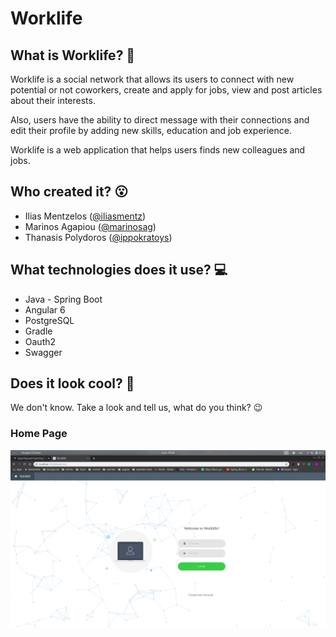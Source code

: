 # Worklife

## What is Worklife? :thinking:
Worklife is a social network that allows its users to connect with new potential or not coworkers, create and apply for jobs, view and post articles about their interests. 

Also, users have the ability to direct message with their connections and edit their profile by adding new skills, education and job experience.

Worklife is a web application that helps users finds new colleagues and jobs.

## Who created it? :open_mouth:
- Ilias Mentzelos ([@iliasmentz](https://github.com/iliasmentz))
- Marinos Agapiou ([@marinosag](https://github.com/marinosag))
- Thanasis Polydoros ([@ippokratoys](https://github.com/ippokratoys))

## What technologies does it use? :computer:

- Java - Spring Boot
- Angular 6
- PostgreSQL
- Gradle
- Oauth2
- Swagger 

## Does it look cool? :star2:

We don't know. 
Take a look and tell us, what do you think? :wink:

### Home Page 
![alt text](/screenshots/login.png)


